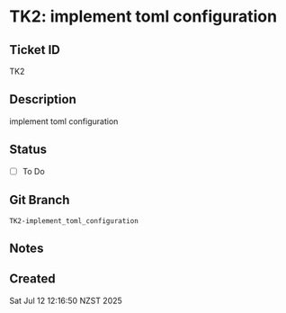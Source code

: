 # TK2: implement toml configuration

## Ticket ID
TK2

## Description
implement toml configuration

## Status
- [ ] To Do

## Git Branch
`TK2-implement_toml_configuration`

## Notes

## Created
Sat Jul 12 12:16:50 NZST 2025

